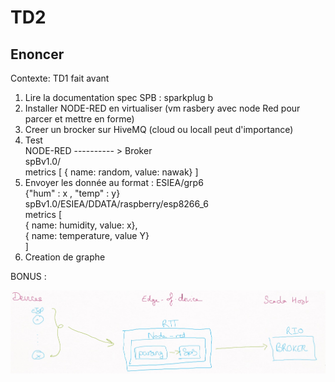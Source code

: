 # TD2

## Enoncer
Contexte: TD1 fait avant
1. Lire la documentation spec SPB : sparkplug b
2. Installer NODE-RED en virtualiser (vm rasbery avec node Red pour parcer et mettre en forme)
3. Creer un brocker sur HiveMQ (cloud ou locall peut d'importance)
4. Test    
     NODE-RED ---------- > Broker  
     spBv1.0/  
     metrics [ { name: random, value: nawak} ]
5. Envoyer les donnée au format :
    ESIEA/grp6  
    {"hum" : x , "temp" : y}  
    spBv1.0/ESIEA/DDATA/raspberry/esp8266_6  
    metrics [  
      { name: humidity, value: x},  
      { name: temperature, value Y}  
    ]
6. Creation de graphe

BONUS : 

![shema](./ScreenShot/shema.jpeg)
